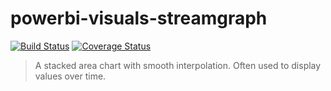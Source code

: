 # powerbi-visuals-streamgraph
[![Build Status](https://travis-ci.org/Microsoft/powerbi-visuals-streamgraph.svg?branch=master)](https://travis-ci.org/Microsoft/powerbi-visuals-streamgraph) [![Coverage Status](https://coveralls.io/repos/github/Microsoft/powerbi-visuals-streamgraph/badge.svg?branch=master)](https://coveralls.io/github/Microsoft/powerbi-visuals-streamgraph?branch=master)

> A stacked area chart with smooth interpolation. Often used to display values over time.

